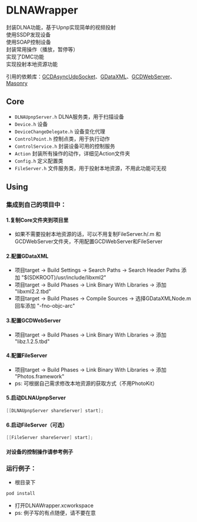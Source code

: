 # DLNAWrapper

封装DLNA功能，基于Upnp实现简单的视频投射<br>
使用SSDP发现设备<br>
使用SOAP控制设备<br>
封装常用操作（播放，暂停等）<br>
实现了DMC功能<br>
实现投射本地资源功能<br>

引用的依赖库：[GCDAsyncUdpSocket](https://github.com/robbiehanson/CocoaAsyncSocket)、[GDataXML](https://github.com/google/gdata-objectivec-client)、[GCDWebServer](https://github.com/swisspol/GCDWebServer)、[Masonry](https://github.com/SnapKit/Masonry)

## Core
* `DLNAUpnpServer.h` DLNA服务类，用于扫描设备
* `Device.h` 设备
* `DeviceChangeDelegate.h` 设备变化代理
* `ControlPoint.h` 控制点类，用于执行动作
* `ControlService.h` 封装设备可用的控制服务
* `Action` 封装所有操作的动作，详细见Action文件夹
* `Config.h` 定义配置类
* `FileServer.h` 文件服务类，用于投射本地资源，不用此功能可无视

## Using

### 集成到自己的项目中：

#### 1.复制Core文件夹到项目里

* 如果不需要投射本地资源的话，可以不用复制FileServer.h/.m 和 GCDWebServer文件夹，不用配置GCDWebServer和FileServer

#### 2.配置GDataXML

* 项目target -> Build Settings -> Search Paths -> Search Header Paths 添加 "$(SDKROOT)/usr/include/libxml2"
* 项目target -> Build Phases -> Link Binary With Libraries -> 添加 "libxml2.2.tbd"
* 项目target -> Build Phases -> Compile Sources -> 选择GDataXMLNode.m 回车添加 "-fno-objc-arc"

#### 3.配置GCDWebServer

* 项目target -> Build Phases -> Link Binary With Libraries -> 添加 "libz.1.2.5.tbd"

#### 4.配置FileServer

* 项目target -> Build Phases -> Link Binary With Libraries -> 添加 "Photos.framework" 
* ps: 可根据自己需求修改本地资源的获取方式（不用PhotoKit）

#### 5.启动DLNAUpnpServer

```objective-c
[[DLNAUpnpServer shareServer] start];
```

#### 6.启动FileServer（可选）

```objective-c
[[FileServer shareServer] start];
```

#### 对设备的控制操作请参考例子

### 运行例子：

* 根目录下
```bash
pod install
```
* 打开DLNAWrapper.xcworkspace
* ps: 例子写的有点随便，请不要在意
